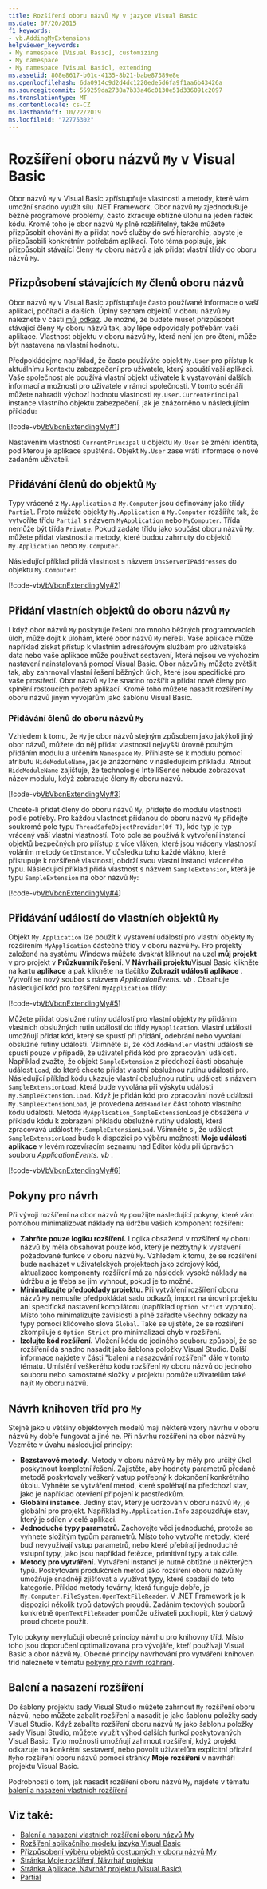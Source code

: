 ```yaml
---
title: Rozšíření oboru názvů My v jazyce Visual Basic
ms.date: 07/20/2015
f1_keywords:
- vb.AddingMyExtensions
helpviewer_keywords:
- My namespace [Visual Basic], customizing
- My namespace
- My namespace [Visual Basic], extending
ms.assetid: 808e8617-b01c-4135-8b21-babe87389e8e
ms.openlocfilehash: 6da0914c9d2d4dc1220ede5d6fa9f1aa6b43426a
ms.sourcegitcommit: 559259da2738a7b33a46c0130e51d336091c2097
ms.translationtype: MT
ms.contentlocale: cs-CZ
ms.lasthandoff: 10/22/2019
ms.locfileid: "72775302"
---
```

# <a name="extending-the-my-namespace-in-visual-basic"></a>Rozšíření oboru názvů `My` v Visual Basic

Obor názvů `My` v Visual Basic zpřístupňuje vlastnosti a metody, které vám umožní snadno využít sílu .NET Framework. Obor názvů `My` zjednodušuje běžné programové problémy, často zkracuje obtížné úlohu na jeden řádek kódu. Kromě toho je obor názvů `My` plně rozšiřitelný, takže můžete přizpůsobit chování `My` a přidat nové služby do své hierarchie, abyste je přizpůsobili konkrétním potřebám aplikací. Toto téma popisuje, jak přizpůsobit stávající členy `My` oboru názvů a jak přidat vlastní třídy do oboru názvů `My`.

## <a name="customizing-existing-my-namespace-members"></a>Přizpůsobení stávajících `My` členů oboru názvů

Obor názvů `My` v Visual Basic zpřístupňuje často používané informace o vaší aplikaci, počítači a dalších. Úplný seznam objektů v oboru názvů `My` naleznete v části [můj odkaz](../../language-reference/keywords/my-reference.md). Je možné, že budete muset přizpůsobit stávající členy `My` oboru názvů tak, aby lépe odpovídaly potřebám vaší aplikace. Vlastnost objektu v oboru názvů `My`, která není jen pro čtení, může být nastavena na vlastní hodnotu.

Předpokládejme například, že často používáte objekt `My.User` pro přístup k aktuálnímu kontextu zabezpečení pro uživatele, který spouští vaši aplikaci. Vaše společnost ale používá vlastní objekt uživatele k vystavování dalších informací a možností pro uživatele v rámci společnosti. V tomto scénáři můžete nahradit výchozí hodnotu vlastnosti `My.User.CurrentPrincipal` instance vlastního objektu zabezpečení, jak je znázorněno v následujícím příkladu:

[!code-vb[VbVbcnExtendingMy#1](~/samples/snippets/visualbasic/VS_Snippets_VBCSharp/VbVbcnExtendingMy/VB/Class1.vb#1)]

Nastavením vlastnosti `CurrentPrincipal` u objektu `My.User` se změní identita, pod kterou je aplikace spuštěná. Objekt `My.User` zase vrátí informace o nově zadaném uživateli.
  
## <a name="adding-members-to-my-objects"></a>Přidávání členů do objektů `My`

Typy vrácené z `My.Application` a `My.Computer` jsou definovány jako třídy `Partial`. Proto můžete objekty `My.Application` a `My.Computer` rozšíříte tak, že vytvoříte třídu `Partial` s názvem `MyApplication` nebo `MyComputer`. Třída nemůže být třída `Private`. Pokud zadáte třídu jako součást oboru názvů `My`, můžete přidat vlastnosti a metody, které budou zahrnuty do objektů `My.Application` nebo `My.Computer`.

Následující příklad přidá vlastnost s názvem `DnsServerIPAddresses` do objektu `My.Computer`:

[!code-vb[VbVbcnExtendingMy#2](~/samples/snippets/visualbasic/VS_Snippets_VBCSharp/VbVbcnExtendingMy/VB/Class2.vb#2)]

## <a name="adding-custom-objects-to-the-my-namespace"></a>Přidání vlastních objektů do oboru názvů `My`

I když obor názvů `My` poskytuje řešení pro mnoho běžných programovacích úloh, může dojít k úlohám, které obor názvů `My` neřeší. Vaše aplikace může například získat přístup k vlastním adresářovým službám pro uživatelská data nebo vaše aplikace může používat sestavení, která nejsou ve výchozím nastavení nainstalovaná pomocí Visual Basic. Obor názvů `My` můžete zvětšit tak, aby zahrnoval vlastní řešení běžných úloh, které jsou specifické pro vaše prostředí. Obor názvů `My` lze snadno rozšířit a přidat nové členy pro splnění rostoucích potřeb aplikací. Kromě toho můžete nasadit rozšíření `My` oboru názvů jiným vývojářům jako šablonu Visual Basic.
  
### <a name="adding-members-to-the-my-namespace"></a>Přidávání členů do oboru názvů `My`

Vzhledem k tomu, že `My` je obor názvů stejným způsobem jako jakýkoli jiný obor názvů, můžete do něj přidat vlastnosti nejvyšší úrovně pouhým přidáním modulu a určením `Namespace` `My`. Přihlaste se k modulu pomocí atributu `HideModuleName`, jak je znázorněno v následujícím příkladu. Atribut `HideModuleName` zajišťuje, že technologie IntelliSense nebude zobrazovat název modulu, když zobrazuje členy `My` oboru názvů.

[!code-vb[VbVbcnExtendingMy#3](~/samples/snippets/visualbasic/VS_Snippets_VBCSharp/VbVbcnExtendingMy/VB/Class1.vb#3)]

Chcete-li přidat členy do oboru názvů `My`, přidejte do modulu vlastnosti podle potřeby. Pro každou vlastnost přidanou do oboru názvů `My` přidejte soukromé pole typu `ThreadSafeObjectProvider(Of T)`, kde typ je typ vrácený vaší vlastní vlastností. Toto pole se používá k vytvoření instancí objektů bezpečných pro přístup z více vláken, které jsou vráceny vlastností voláním metody `GetInstance`. V důsledku toho každé vlákno, které přistupuje k rozšířené vlastnosti, obdrží svou vlastní instanci vráceného typu. Následující příklad přidá vlastnost s názvem `SampleExtension`, která je typu `SampleExtension` na obor názvů `My`:

[!code-vb[VbVbcnExtendingMy#4](~/samples/snippets/visualbasic/VS_Snippets_VBCSharp/VbVbcnExtendingMy/VB/Class1.vb#4)]

## <a name="adding-events-to-custom-my-objects"></a>Přidávání událostí do vlastních objektů `My`

Objekt `My.Application` lze použít k vystavení událostí pro vlastní objekty `My` rozšířením `MyApplication` částečné třídy v oboru názvů `My`. Pro projekty založené na systému Windows můžete dvakrát kliknout na uzel **můj projekt** v pro projekt v **Průzkumník řešení**. V **Návrháři projektu**Visual Basic klikněte na kartu **aplikace** a pak klikněte na tlačítko **Zobrazit události aplikace** . Vytvoří se nový soubor s názvem *ApplicationEvents. vb* . Obsahuje následující kód pro rozšíření `MyApplication` třídy:

[!code-vb[VbVbcnExtendingMy#5](~/samples/snippets/visualbasic/VS_Snippets_VBCSharp/VbVbcnExtendingMy/VB/Class1.vb#5)]

Můžete přidat obslužné rutiny událostí pro vlastní objekty `My` přidáním vlastních obslužných rutin událostí do třídy `MyApplication`. Vlastní události umožňují přidat kód, který se spustí při přidání, odebrání nebo vyvolání obslužné rutiny události. Všimněte si, že kód `AddHandler` vlastní události se spustí pouze v případě, že uživatel přidá kód pro zpracování události. Například zvažte, že objekt `SampleExtension` z předchozí části obsahuje událost `Load`, do které chcete přidat vlastní obslužnou rutinu události pro. Následující příklad kódu ukazuje vlastní obslužnou rutinu události s názvem `SampleExtensionLoad`, která bude vyvolána při výskytu události `My.SampleExtension.Load`. Když je přidán kód pro zpracování nové události `My.SampleExtensionLoad`, je provedena `AddHandler` část tohoto vlastního kódu události. Metoda `MyApplication_SampleExtensionLoad` je obsažena v příkladu kódu k zobrazení příkladu obslužné rutiny události, která zpracovává událost `My.SampleExtensionLoad`. Všimněte si, že událost `SampleExtensionLoad` bude k dispozici po výběru možnosti **Moje události aplikace** v levém rozevíracím seznamu nad Editor kódu při úpravách souboru *ApplicationEvents. vb* .

[!code-vb[VbVbcnExtendingMy#6](~/samples/snippets/visualbasic/VS_Snippets_VBCSharp/VbVbcnExtendingMy/VB/Class1.vb#6)]

## <a name="design-guidelines"></a>Pokyny pro návrh

Při vývoji rozšíření na obor názvů `My` použijte následující pokyny, které vám pomohou minimalizovat náklady na údržbu vašich komponent rozšíření:

- **Zahrňte pouze logiku rozšíření.** Logika obsažená v rozšíření `My` oboru názvů by měla obsahovat pouze kód, který je nezbytný k vystavení požadované funkce v oboru názvů `My`. Vzhledem k tomu, že se rozšíření bude nacházet v uživatelských projektech jako zdrojový kód, aktualizace komponenty rozšíření má za následek vysoké náklady na údržbu a je třeba se jim vyhnout, pokud je to možné.
- **Minimalizujte předpoklady projektu.** Při vytváření rozšíření oboru názvů `My` nemusíte předpokládat sadu odkazů, import na úrovni projektu ani specifická nastavení kompilátoru (například `Option Strict` vypnuto). Místo toho minimalizujte závislosti a plně zařaďte všechny odkazy na typy pomocí klíčového slova `Global`. Také se ujistěte, že se rozšíření zkompiluje s `Option Strict` pro minimalizaci chyb v rozšíření.
- **Izolujte kód rozšíření.** Vložení kódu do jediného souboru způsobí, že se rozšíření dá snadno nasadit jako šablona položky Visual Studio. Další informace najdete v části "balení a nasazování rozšíření" dále v tomto tématu. Umístění veškerého kódu rozšíření `My` oboru názvů do jednoho souboru nebo samostatné složky v projektu pomůže uživatelům také najít `My` oboru názvů.

## <a name="designing-class-libraries-for-my"></a>Návrh knihoven tříd pro `My`

Stejně jako u většiny objektových modelů mají některé vzory návrhu v oboru názvů `My` dobře fungovat a jiné ne. Při návrhu rozšíření na obor názvů `My` Vezměte v úvahu následující principy:

- **Bezstavové metody.** Metody v oboru názvů `My` by měly pro určitý úkol poskytnout kompletní řešení. Zajistěte, aby hodnoty parametrů předané metodě poskytovaly veškerý vstup potřebný k dokončení konkrétního úkolu. Vyhněte se vytváření metod, které spoléhají na předchozí stav, jako je například otevření připojení k prostředkům.
- **Globální instance.** Jediný stav, který je udržován v oboru názvů `My`, je globální pro projekt. Například `My.Application.Info` zapouzdřuje stav, který je sdílen v celé aplikaci.
- **Jednoduché typy parametrů.** Zachovejte věci jednoduché, protože se vyhnete složitým typům parametrů. Místo toho vytvořte metody, které buď nevyužívají vstup parametrů, nebo které přebírají jednoduché vstupní typy, jako jsou například řetězce, primitivní typy a tak dále.
- **Metody pro vytváření.** Vytváření instancí je nutně obtížné u některých typů. Poskytování produkčních metod jako rozšíření oboru názvů `My` umožňuje snadněji zjišťovat a využívat typy, které spadají do této kategorie. Příklad metody továrny, která funguje dobře, je `My.Computer.FileSystem.OpenTextFileReader`. V .NET Framework je k dispozici několik typů datových proudů. Zadáním textových souborů konkrétně `OpenTextFileReader` pomůže uživateli pochopit, který datový proud chcete použít.

Tyto pokyny nevylučují obecné principy návrhu pro knihovny tříd. Místo toho jsou doporučení optimalizovaná pro vývojáře, kteří používají Visual Basic a obor názvů `My`. Obecné principy navrhování pro vytváření knihoven tříd naleznete v tématu [pokyny pro návrh rozhraní](../../../standard/design-guidelines/index.md).

## <a name="packaging-and-deploying-extensions"></a>Balení a nasazení rozšíření

Do šablony projektu sady Visual Studio můžete zahrnout `My` rozšíření oboru názvů, nebo můžete zabalit rozšíření a nasadit je jako šablonu položky sady Visual Studio. Když zabalíte rozšíření oboru názvů `My` jako šablonu položky sady Visual Studio, můžete využít výhod dalších funkcí poskytovaných Visual Basic. Tyto možnosti umožňují zahrnout rozšíření, když projekt odkazuje na konkrétní sestavení, nebo povolit uživatelům explicitní přidání `My`ho rozšíření oboru názvů pomocí stránky **Moje rozšíření** v návrháři projektu Visual Basic.

Podrobnosti o tom, jak nasadit rozšíření oboru názvů `My`, najdete v tématu [balení a nasazení vlastních rozšíření](packaging-and-deploying-custom-my-extensions.md).

## <a name="see-also"></a>Viz také:

- [Balení a nasazení vlastních rozšíření oboru názvů My](packaging-and-deploying-custom-my-extensions.md)
- [Rozšíření aplikačního modelu jazyka Visual Basic](extending-the-visual-basic-application-model.md)
- [Přizpůsobení výběru objektů dostupných v oboru názvů My](customizing-which-objects-are-available-in-my.md)
- [Stránka Moje rozšíření, Návrhář projektu](/visualstudio/ide/reference/my-extensions-page-project-designer-visual-basic)
- [Stránka Aplikace, Návrhář projektu (Visual Basic)](/visualstudio/ide/reference/application-page-project-designer-visual-basic)
- [Partial](../../language-reference/modifiers/partial.md)
